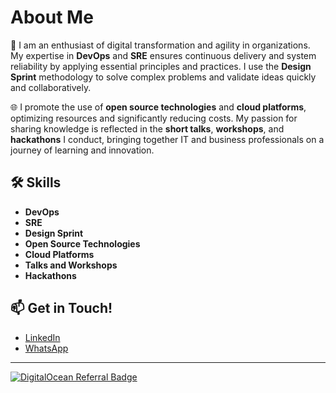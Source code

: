 # About Me

🚀 I am an enthusiast of digital transformation and agility in organizations. My expertise in **DevOps** and **SRE** ensures continuous delivery and system reliability by applying essential principles and practices. I use the **Design Sprint** methodology to solve complex problems and validate ideas quickly and collaboratively.

🌐 I promote the use of **open source technologies** and **cloud platforms**, optimizing resources and significantly reducing costs. My passion for sharing knowledge is reflected in the **short talks**, **workshops**, and **hackathons** I conduct, bringing together IT and business professionals on a journey of learning and innovation.

## 🛠️ Skills

- **DevOps**
- **SRE**
- **Design Sprint**
- **Open Source Technologies**
- **Cloud Platforms**
- **Talks and Workshops**
- **Hackathons**

## 📫 Get in Touch!

- [LinkedIn](https://www.linkedin.com/in/sandrociceros/)
- [WhatsApp](https://api.whatsapp.com/send/?phone=5511988954887&text=Ol%C3%A1,%20DevOps%20Vanilla!&type=phone_number&app_absent=0)

___

[![DigitalOcean Referral Badge](https://web-platforms.sfo2.cdn.digitaloceanspaces.com/WWW/Badge%201.svg)](https://www.digitalocean.com/?refcode=43c771d8a6f1&utm_campaign=Referral_Invite&utm_medium=Referral_Program&utm_source=badge)
